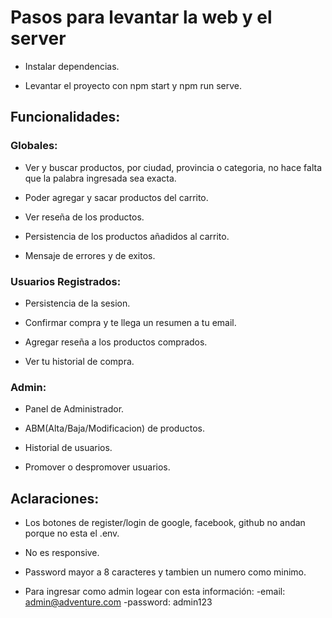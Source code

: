 # Pasos para levantar la web y el server

- Instalar dependencias.

- Levantar el proyecto con npm start y npm run serve.


## Funcionalidades:

### Globales:

- Ver y buscar productos, por ciudad, provincia o categoria, no hace falta que la palabra ingresada sea exacta.

- Poder agregar y sacar productos del carrito.

- Ver reseña de los productos.

- Persistencia de los productos añadidos al carrito.

- Mensaje de errores y de exitos.

### Usuarios Registrados:

- Persistencia de la sesion.

- Confirmar compra y te llega un resumen a tu email.

- Agregar reseña a los productos comprados.

- Ver tu historial de compra.

### Admin:

- Panel de Administrador.

- ABM(Alta/Baja/Modificacion) de productos.

- Historial de usuarios.

- Promover o despromover usuarios.


## Aclaraciones:

- Los botones de register/login de google, facebook, github no andan porque no esta el .env.

- No es responsive.

- Password mayor a 8 caracteres y tambien un numero como minimo.

- Para ingresar como admin logear con esta información:
  -email: admin@adventure.com
  -password: admin123